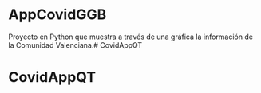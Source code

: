 # AppCovidGGB


Proyecto en Python que muestra a través de una gráfica la información de la Comunidad Valenciana.# CovidAppQT
# CovidAppQT
